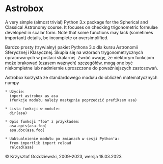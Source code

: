 # Astrobox

A very simple (almost trivial) Python 3.x package for the Spherical and Classical Astronomy course. It focuses on checking trigonometric formulae developed in scalar form. Note that some functions may lack (sometimes important) details, be incomplete or oversimplified. 

Bardzo prosty (trywialny) pakiet Pythona 3.x dla kursu Astronomii Sferycznej i Klasycznej. Skupia się na wzorach trygonometrycznych opracowanych w postaci skalarnej. Zwróć uwagę, że niektórym funkcjom może brakować (czasem ważnych) szczegółów, mogą one być niekompletne lub nadmiernie uproszczone do poważniejszych zastosowań. 

Astrobox korzysta ze standardowego modułu do obliczeń matematycznych numpy
  
    * Użycie: 
      import astrobox as asa
      (funkcje modułu należy następnie poprzedzić prefiksem asa)
  
    * Lista funkcji w module: 
      dir(asa)
  
    * Opis funkcji "foo" z przykładem: 
      asa.opis(asa.foo)
      asa.doc(asa.foo)
  
    * Uaktualnienie modułu po zmianach w sesji Python'a:
      from importlib import reload
      reload(asa)
      
© Krzysztof Goździewski, 2009-2023, wersja 18.03.2023
